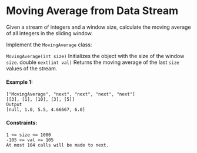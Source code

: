 # Moving Average from Data Stream

Given a stream of integers and a window size, calculate the moving average of all integers in the sliding window.

Implement the ```MovingAverage``` class:

```MovingAverage(int size)``` Initializes the object with the size of the window ```size```.
double ```next(int val)``` Returns the moving average of the last ```size``` values of the stream.

#### Example 1:
```
["MovingAverage", "next", "next", "next", "next"]
[[3], [1], [10], [3], [5]]
Output
[null, 1.0, 5.5, 4.66667, 6.0]
```

#### Constraints:
```
1 <= size <= 1000
-105 <= val <= 105
At most 104 calls will be made to next.
```
